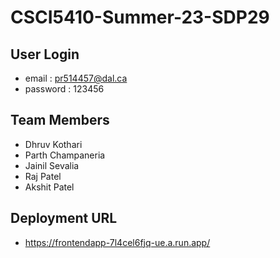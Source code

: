 # CSCI5410-Summer-23-SDP29

## User Login

- email : pr514457@dal.ca
- password : 123456

## Team Members

- Dhruv Kothari
- Parth Champaneria
- Jainil Sevalia
- Raj Patel
- Akshit Patel

## Deployment URL

- https://frontendapp-7l4cel6fjq-ue.a.run.app/
